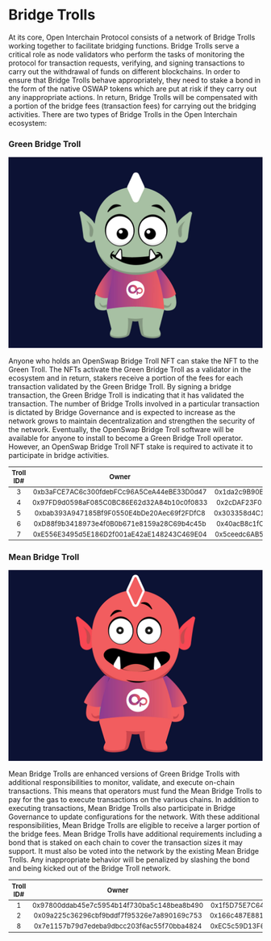 # Bridge Trolls

At its core, Open Interchain Protocol consists of a network of Bridge Trolls working together to facilitate bridging functions. Bridge Trolls serve a critical role as node validators who perform the tasks of monitoring the protocol for transaction requests, verifying, and signing transactions to carry out the withdrawal of funds on different blockchains. In order to ensure that Bridge Trolls behave appropriately, they need to stake a bond in the form of the native OSWAP tokens which are put at risk if they carry out any inappropriate actions. In return, Bridge Trolls will be compensated with a portion of the bridge fees (transaction fees) for carrying out the bridging activities.
There are two types of Bridge Trolls in the Open Interchain ecosystem:


### Green Bridge Troll

![Green Bridge Troll](../../.gitbook/assets/greenTroll.jpg) 

Anyone who holds an OpenSwap Bridge Troll NFT can stake the NFT to the Green Troll. The NFTs activate the Green Bridge Troll as a validator in the ecosystem and in return, stakers receive a portion of the fees for each transaction validated by the Green Bridge Troll. By signing a bridge transaction, the Green Bridge Troll is indicating that it has validated the transaction. The number of Bridge Trolls involved in a particular transaction is dictated by Bridge Governance and is expected to increase as the network grows to maintain decentralization and strengthen the security of the network. 
Eventually, the OpenSwap Bridge Troll software will be available for anyone to install to become a Green Bridge Troll operator. However, an OpenSwap Bridge Troll NFT stake is required to activate it to participate in bridge activities.

<font size="2">

| Troll ID# |                    Owner                   |                  Operator                  |
|:---------:|:------------------------------------------:|:------------------------------------------:|
|     3     | 0xb3aFCE7AC6c300fdebFCc96A5CeA44eBE33D0d47 | 0x1da2c9B90E30AA42EAcf114d6195De41F3772429 |
|     4     | 0x97FD9d0598aF085C0BC86E62d32A84b10c0f0833 | 0x2cDAF23F054A0765ff03780fBa730d4590e58d85 |
|     5     | 0xbab393A947185Bf9F0550E4bDe20Aec69f2FDfC8 | 0x303358d4C1Df9BB7C068FeD3C89beE19aeFC535F |
|     6     | 0xD88f9b3418973e4f0B0b671e8159a28C69b4c45b | 0x40acB8c1fCBa890F03fE1Bf9C6cDDBB653e6382c |
|     7     | 0xE556E3495d5E186D2f001aE42aE148243C469E04 | 0x5ceedc6AB530502658995ceb2b5ed874B5bFDb9F |

</font>

### Mean Bridge Troll

![Mean Bridge Troll](../../.gitbook/assets/redTroll.jpg)

Mean Bridge Trolls are enhanced versions of Green Bridge Trolls with additional responsibilities to monitor, validate, and execute on-chain transactions. This means that operators must fund the Mean Bridge Trolls to pay for the gas to execute transactions on the various chains. 
In addition to executing transactions, Mean Bridge Trolls also participate in Bridge Governance to update configurations for the network. With these additional responsibilities, Mean Bridge Trolls are eligible to receive a larger portion of the bridge fees.
Mean Bridge Trolls have additional requirements including a bond that is staked on each chain to cover the transaction sizes it may support. It must also be voted into the network by the existing Mean Bridge Trolls. Any inappropriate behavior will be penalized by slashing the bond and being kicked out of the Bridge Troll network.

<font size="2">

| Troll ID# |                    Owner                   |                  Operator                  |
|:---------:|:------------------------------------------:|:------------------------------------------:|
|     1     | 0x97800ddab45e7c5954b14f730ba5c148bea8b490 | 0x1f5D75E7C641ae6F46BC17f9c64579b3d3Ca3C1E |
|     2     | 0x09a225c36296cbf9bddf7f95326e7a890169c753 | 0x166c487E8810EE3b72Bd0dCD606Af9E821911D1e |
|     8     | 0x7e1157b79d7edeba9dbcc203f6ac55f70bba4824 | 0xEC5c59D13F6fa57fDa2A658aD122AAa3CCe06314 |

</font>

